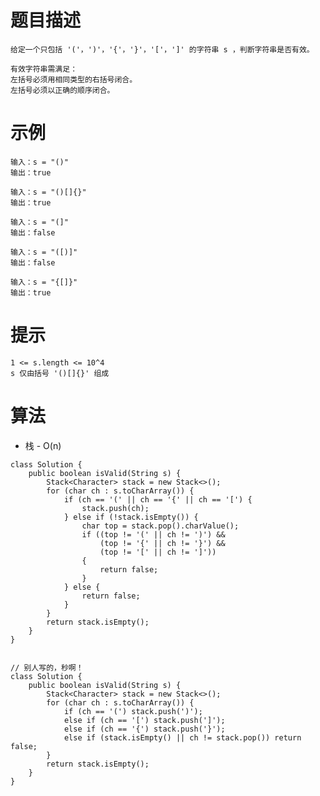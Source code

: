 # 题目描述
	给定一个只包括 '('，')'，'{'，'}'，'['，']' 的字符串 s ，判断字符串是否有效。

	有效字符串需满足：
	左括号必须用相同类型的右括号闭合。
	左括号必须以正确的顺序闭合。

# 示例
	输入：s = "()"
	输出：true

	输入：s = "()[]{}"
	输出：true

	输入：s = "(]"
	输出：false

	输入：s = "([)]"
	输出：false

	输入：s = "{[]}"
	输出：true


# 提示
	1 <= s.length <= 10^4
	s 仅由括号 '()[]{}' 组成

# 算法
* 栈 - O(n)
```
class Solution {
	public boolean isValid(String s) {
		Stack<Character> stack = new Stack<>();
		for (char ch : s.toCharArray()) {
			if (ch == '(' || ch == '{' || ch == '[') {
				stack.push(ch);
			} else if (!stack.isEmpty()) {
				char top = stack.pop().charValue();
				if ((top != '(' || ch != ')') && 
					(top != '{' || ch != '}') && 
					(top != '[' || ch != ']')) 
				{
					return false;
				}
			} else {
				return false;
			}
		}
		return stack.isEmpty();
	}
}


// 别人写的，秒啊！
class Solution {
	public boolean isValid(String s) {
		Stack<Character> stack = new Stack<>();
		for (char ch : s.toCharArray()) {
			if (ch == '(') stack.push(')');
            else if (ch == '[') stack.push(']');
            else if (ch == '{') stack.push('}');
            else if (stack.isEmpty() || ch != stack.pop()) return false;
		}
		return stack.isEmpty();
	}
}
```
